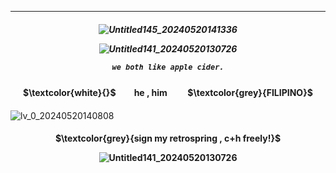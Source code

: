 ***
<h5 align="center">

![Untitled145_20240520141336](https://github.com/DENDRO-LEAFS/DENDRO-LEAFS/assets/170091622/c223707c-7cab-40ba-8a19-84b94eb86320)


![Untitled141_20240520130726](https://github.com/DENDRO-LEAFS/DENDRO-LEAFS/assets/170091622/dfe61b88-40c3-4a33-abb3-6f451c6ffbd9)


``we both like apple cider.``


<h4 align="center">   

<p>

<h4 align="center">
$\textcolor{white}{}$ㅤ ㅤhe , himㅤ ㅤ $\textcolor{grey}{FILIPINO}$
</h4> 



![lv_0_20240520140808](https://github.com/DENDRO-LEAFS/DENDRO-LEAFS/assets/170091622/1f85741d-ba65-451c-860f-92c4739819e0) </h4>


</h5>  
<h4 align="center">

<h4 align="center">
  $\textcolor{grey}{sign my retrospring , c+h freely!}$

  ![Untitled141_20240520130726](https://github.com/DENDRO-LEAFS/DENDRO-LEAFS/assets/170091622/dfe61b88-40c3-4a33-abb3-6f451c6ffbd9)
  
